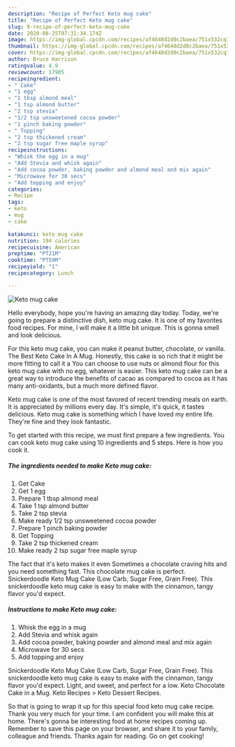 ```yaml
---
description: "Recipe of Perfect Keto mug cake"
title: "Recipe of Perfect Keto mug cake"
slug: 9-recipe-of-perfect-keto-mug-cake
date: 2020-08-25T07:31:34.174Z
image: https://img-global.cpcdn.com/recipes/af4648d2d0c2baea/751x532cq70/keto-mug-cake-recipe-main-photo.jpg
thumbnail: https://img-global.cpcdn.com/recipes/af4648d2d0c2baea/751x532cq70/keto-mug-cake-recipe-main-photo.jpg
cover: https://img-global.cpcdn.com/recipes/af4648d2d0c2baea/751x532cq70/keto-mug-cake-recipe-main-photo.jpg
author: Bruce Harrison
ratingvalue: 4.9
reviewcount: 17905
recipeingredient:
- " Cake"
- "1 egg"
- "1 tbsp almond meal"
- "1 tsp almond butter"
- "2 tsp stevia"
- "1/2 tsp unsweetened cocoa powder"
- "1 pinch baking powder"
- " Topping"
- "2 tsp thickened cream"
- "2 tsp sugar free maple syrup"
recipeinstructions:
- "Whisk the egg in a mug"
- "Add Stevia and whisk again"
- "Add cocoa powder, baking powder and almond meal and mix again"
- "Microwave for 30 secs"
- "Add topping and enjoy"
categories:
- Recipe
tags:
- keto
- mug
- cake

katakunci: keto mug cake 
nutrition: 194 calories
recipecuisine: American
preptime: "PT21M"
cooktime: "PT59M"
recipeyield: "1"
recipecategory: Lunch

---
```



![Keto mug cake](https://img-global.cpcdn.com/recipes/af4648d2d0c2baea/751x532cq70/keto-mug-cake-recipe-main-photo.jpg)

Hello everybody, hope you're having an amazing day today. Today, we're going to prepare a distinctive dish, keto mug cake. It is one of my favorites food recipes. For mine, I will make it a little bit unique. This is gonna smell and look delicious.

For this keto mug cake, you can make it peanut butter, chocolate, or vanilla. The Best Keto Cake In A Mug. Honestly, this cake is so rich that it might be more fitting to call it a You can choose to use nuts or almond flour for this keto mug cake with no egg, whatever is easier. This keto mug cake can be a great way to introduce the benefits of cacao as compared to cocoa as it has many anti-oxidants, but a much more defined flavor.

Keto mug cake is one of the most favored of recent trending meals on earth. It is appreciated by millions every day. It's simple, it's quick, it tastes delicious. Keto mug cake is something which I have loved my entire life. They're fine and they look fantastic.


To get started with this recipe, we must first prepare a few ingredients. You can cook keto mug cake using 10 ingredients and 5 steps. Here is how you cook it.

<!--inarticleads1-->

##### The ingredients needed to make Keto mug cake:

1. Get  Cake
1. Get 1 egg
1. Prepare 1 tbsp almond meal
1. Take 1 tsp almond butter
1. Take 2 tsp stevia
1. Make ready 1/2 tsp unsweetened cocoa powder
1. Prepare 1 pinch baking powder
1. Get  Topping
1. Take 2 tsp thickened cream
1. Make ready 2 tsp sugar free maple syrup


The fact that it&#39;s keto makes it even Sometimes a chocolate craving hits and you need something fast. This chocolate mug cake is perfect. Snickerdoodle Keto Mug Cake (Low Carb, Sugar Free, Grain Free). This snickerdoodle keto mug cake is easy to make with the cinnamon, tangy flavor you&#39;d expect. 

<!--inarticleads2-->

##### Instructions to make Keto mug cake:

1. Whisk the egg in a mug
1. Add Stevia and whisk again
1. Add cocoa powder, baking powder and almond meal and mix again
1. Microwave for 30 secs
1. Add topping and enjoy


Snickerdoodle Keto Mug Cake (Low Carb, Sugar Free, Grain Free). This snickerdoodle keto mug cake is easy to make with the cinnamon, tangy flavor you&#39;d expect. Light, and sweet, and perfect for a low. Keto Chocolate Cake in a Mug. Keto Recipes &gt; Keto Dessert Recipes. 

So that is going to wrap it up for this special food keto mug cake recipe. Thank you very much for your time. I am confident you will make this at home. There's gonna be interesting food at home recipes coming up. Remember to save this page on your browser, and share it to your family, colleague and friends. Thanks again for reading. Go on get cooking!
